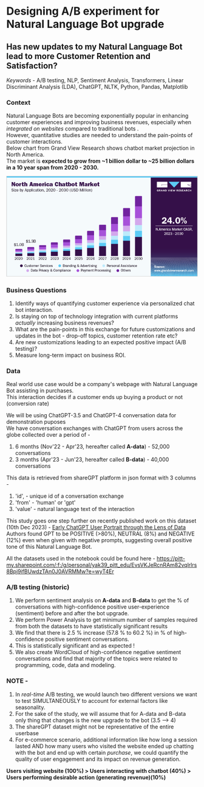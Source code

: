 # Designing A/B experiment for Natural Language Bot upgrade

## Has new updates to my Natural Language Bot lead to more Customer Retention and Satisfaction? 

_Keywords_ - A/B testing, NLP, Sentiment Analysis, Transformers, Linear Discriminant Analysis (LDA), ChatGPT, NLTK, Python, Pandas, Matplotlib <br>

### Context  

Natural Language Bots are becoming exponentially popular in enhancing customer experiences and improving business revenues, especially when _integrated on websites_ compared to traditional bots . <br>
However, quantitative studies are needed to understand the pain-points of customer interactions. <br>
Below chart from Grand View Research shows chatbot market projection in North America. <br>
The market is **expected to grow from ~1 billion dollar to ~25 billion dollars in a 10 year span from 2020 - 2030.** <br>

![](ex1.jpg) <br>

### Business Questions
1. Identify ways of quantifying customer experience via personalized chat bot interaction. <br>
2. Is staying on top of technology integration with current platforms _actually_ increasing business revenues? <br>
3. What are the pain-points in this exchange for future customizations and updates in the bot - drop-off topics, customer retention rate etc? <br>
4. Are new customizations leading to an expected positive impact (A/B testing)? <br>
5. Measure long-term impact on business ROI. <br>

### Data 
Real world use case would be a company's webpage with Natural Language Bot assisting in purchases. <br> 
This interaction decides if a customer ends up buying a product or not (conversion rate) <br>

We will be using ChatGPT-3.5 and ChatGPT-4 conversation data for demonstration puposes <br>
We have conversation exchanges with ChatGPT from users across the globe collected over a period of - 
1. 6 months (Nov'22 - Apr'23, hereafter called **A-data**) - 52,000 conversations 
2. 3 months (Apr'23 - Jun'23, hereafter called **B-data**) - 40,000 conversations

This data is retrieved from shareGPT platform in json format with 3 columns - 

1. 'id', - unique id of a conversation exchange
2. 'from' - 'human' or 'gpt'
3. 'value' - natural language text of the interaction 

This study goes one step further on recently published work on this dataset (10th Dec 2023) - [Early ChatGPT User Portrait through the Lens of Data](https://arxiv.org/pdf/2312.10078.pdf) <br>
Authors found GPT to be POSITIVE (>80%), NEUTRAL (8%) and NEGATIVE (12%) even when given with negative prompts, suggesting overall positive tone of this Natural Language Bot. <br>

All the datasets used in the notebook could be found here - https://pitt-my.sharepoint.com/:f:/g/personal/yak39_pitt_edu/EvsVKJeRcnRAm82vqlrlrs8Bpj9ifBUwdzTAn0J0AVRMMw?e=wyT4Er 

### A/B testing (historic) 

1. We perform sentiment analysis on **A-data** and **B-data** to get the % of conversations with high-confidence positive user-experience (sentiment) before and after the bot upgrade.
2. We perform Power Analysis to get minimum number of samples required from both the datasets to have statistically significant results
3. We find that there is 2.5 % increase (57.8 % to 60.2 %) in % of high-confidence positive sentiment conversations.
4. This is statistically significant and as expected !
5. We also create WordCloud of high-confidence negative sentiment conversations and find that majority of the topics were related to programming, code, data and modeling.

### NOTE - 

1. In _real-time_ A/B testing, we would launch two different versions we want to test SIMULTANEOUSLY to account for external factors like seasonality.
2. For the sake of the study, we will assume that for A-data and B-data only thing that changes is the new upgrade to the bot (3.5 --> 4)
3. The shareGPT dataset might not be representative of the entire userbase
4. For e-commerce scenario, additional information like how long a session lasted AND how many users who visited the website ended up chatting with the bot and end up with certain _purchase_, we could quantify the quality of user engagement and its impact on revenue generation. 

**Users visiting website (100%) > Users interacting with chatbot (40%)  > Users performing desirable action (generating revenue)(10%)**

